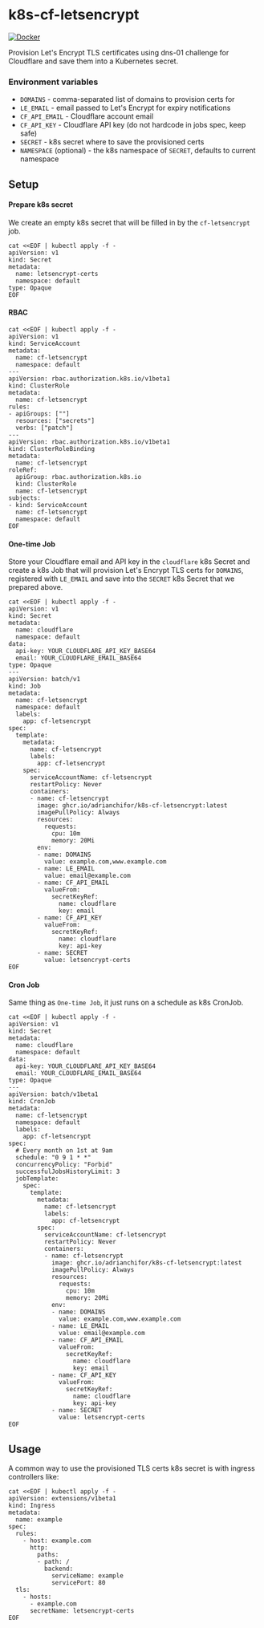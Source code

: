 # k8s-cf-letsencrypt

[![Docker](https://github.com/adrianchifor/k8s-cf-letsencrypt/workflows/Publish%20Docker/badge.svg)](https://github.com/adrianchifor/k8s-cf-letsencrypt/actions?query=workflow%3A%22Publish+Docker%22)

Provision Let's Encrypt TLS certificates using dns-01 challenge for Cloudflare and save them into a Kubernetes secret.

### Environment variables

- `DOMAINS` - comma-separated list of domains to provision certs for
- `LE_EMAIL` - email passed to Let's Encrypt for expiry notifications
- `CF_API_EMAIL` - Cloudflare account email
- `CF_API_KEY` - Cloudflare API key (do not hardcode in jobs spec, keep safe)
- `SECRET` - k8s secret where to save the provisioned certs
- `NAMESPACE` (optional) - the k8s namespace of `SECRET`, defaults to current namespace

## Setup

#### Prepare k8s secret

We create an empty k8s secret that will be filled in by the `cf-letsencrypt` job.

```
cat <<EOF | kubectl apply -f -
apiVersion: v1
kind: Secret
metadata:
  name: letsencrypt-certs
  namespace: default
type: Opaque
EOF
```

#### RBAC

```
cat <<EOF | kubectl apply -f -
apiVersion: v1
kind: ServiceAccount
metadata:
  name: cf-letsencrypt
  namespace: default
---
apiVersion: rbac.authorization.k8s.io/v1beta1
kind: ClusterRole
metadata:
  name: cf-letsencrypt
rules:
- apiGroups: [""]
  resources: ["secrets"]
  verbs: ["patch"]
---
apiVersion: rbac.authorization.k8s.io/v1beta1
kind: ClusterRoleBinding
metadata:
  name: cf-letsencrypt
roleRef:
  apiGroup: rbac.authorization.k8s.io
  kind: ClusterRole
  name: cf-letsencrypt
subjects:
- kind: ServiceAccount
  name: cf-letsencrypt
  namespace: default
EOF
```

#### One-time Job

Store your Cloudflare email and API key in the `cloudflare` k8s Secret and create a k8s Job that will provision Let's Encrypt TLS certs for `DOMAINS`, registered with `LE_EMAIL` and save into the `SECRET` k8s Secret that we prepared above.

```
cat <<EOF | kubectl apply -f -
apiVersion: v1
kind: Secret
metadata:
  name: cloudflare
  namespace: default
data:
  api-key: YOUR_CLOUDFLARE_API_KEY_BASE64
  email: YOUR_CLOUDFLARE_EMAIL_BASE64
type: Opaque
---
apiVersion: batch/v1
kind: Job
metadata:
  name: cf-letsencrypt
  namespace: default
  labels:
    app: cf-letsencrypt
spec:
  template:
    metadata:
      name: cf-letsencrypt
      labels:
        app: cf-letsencrypt
    spec:
      serviceAccountName: cf-letsencrypt
      restartPolicy: Never
      containers:
      - name: cf-letsencrypt
        image: ghcr.io/adrianchifor/k8s-cf-letsencrypt:latest
        imagePullPolicy: Always
        resources:
          requests:
            cpu: 10m
            memory: 20Mi
        env:
        - name: DOMAINS
          value: example.com,www.example.com
        - name: LE_EMAIL
          value: email@example.com
        - name: CF_API_EMAIL
          valueFrom:
            secretKeyRef:
              name: cloudflare
              key: email
        - name: CF_API_KEY
          valueFrom:
            secretKeyRef:
              name: cloudflare
              key: api-key
        - name: SECRET
          value: letsencrypt-certs
EOF
```

#### Cron Job

Same thing as `One-time Job`, it just runs on a schedule as k8s CronJob.

```
cat <<EOF | kubectl apply -f -
apiVersion: v1
kind: Secret
metadata:
  name: cloudflare
  namespace: default
data:
  api-key: YOUR_CLOUDFLARE_API_KEY_BASE64
  email: YOUR_CLOUDFLARE_EMAIL_BASE64
type: Opaque
---
apiVersion: batch/v1beta1
kind: CronJob
metadata:
  name: cf-letsencrypt
  namespace: default
  labels:
    app: cf-letsencrypt
spec:
  # Every month on 1st at 9am
  schedule: "0 9 1 * *"
  concurrencyPolicy: "Forbid"
  successfulJobsHistoryLimit: 3
  jobTemplate:
    spec:
      template:
        metadata:
          name: cf-letsencrypt
          labels:
            app: cf-letsencrypt
        spec:
          serviceAccountName: cf-letsencrypt
          restartPolicy: Never
          containers:
          - name: cf-letsencrypt
            image: ghcr.io/adrianchifor/k8s-cf-letsencrypt:latest
            imagePullPolicy: Always
            resources:
              requests:
                cpu: 10m
                memory: 20Mi
            env:
            - name: DOMAINS
              value: example.com,www.example.com
            - name: LE_EMAIL
              value: email@example.com
            - name: CF_API_EMAIL
              valueFrom:
                secretKeyRef:
                  name: cloudflare
                  key: email
            - name: CF_API_KEY
              valueFrom:
                secretKeyRef:
                  name: cloudflare
                  key: api-key
            - name: SECRET
              value: letsencrypt-certs
EOF
```

## Usage

A common way to use the provisioned TLS certs k8s secret is with ingress controllers like:

```
cat <<EOF | kubectl apply -f -
apiVersion: extensions/v1beta1
kind: Ingress
metadata:
  name: example
spec:
  rules:
    - host: example.com
      http:
        paths:
        - path: /
          backend:
            serviceName: example
            servicePort: 80
  tls:
    - hosts:
      - example.com
      secretName: letsencrypt-certs
EOF
```
